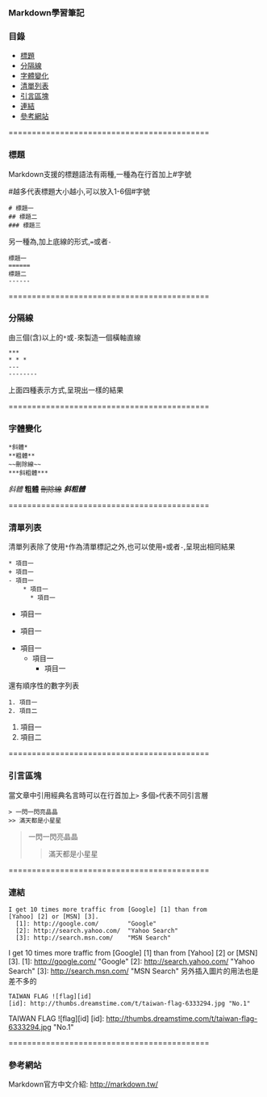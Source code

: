 ### Markdown學習筆記

### 目錄
  * [標題](#2)
  * [分隔線](#3)
  * [字體變化](#4)
  * [清單列表](#5)
  * [引言區塊](#6)
  * [連結](#7)
  * [參考網站](#8)
  
===========================================
### <a name="2"/>標題 
Markdown支援的標題語法有兩種,一種為在行首加上\#字號

\#越多代表標題大小越小,可以放入1-6個\#字號

    # 標題一
    ## 標題二
    ### 標題三
另一種為,加上底線的形式,`=`或者`-`

    標題一
    ======
    標題二
    ------

===========================================
### <a name="3"/>分隔線 
由三個(含)以上的`*`或`-`來製造一個橫軸直線

    ***
    * * *
    ---
    --------
上面四種表示方式,呈現出一樣的結果

===========================================
### <a name="4"/>字體變化 

    *斜體*
    **粗體**
    ~~刪除線~~
    ***斜粗體***
*斜體*
**粗體**
~~刪除線~~
***斜粗體***

===========================================
### <a name="5"/>清單列表
清單列表除了使用`*`作為清單標記之外,也可以使用`+`或者`-`,呈現出相同結果

    * 項目一
    + 項目一
    - 項目一
        * 項目一
          * 項目一 
 * 項目一
 + 項目一
 - 項目一
    * 項目一
      * 項目一

還有順序性的數字列表

    1. 項目一
    2. 項目二
1. 項目一
2. 項目二

===========================================
### <a name="6"/>引言區塊 
當文章中引用經典名言時可以在行首加上`>`
多個`>`代表不同引言層

    > 一閃一閃亮晶晶
    >> 滿天都是小星星
    
> 一閃一閃亮晶晶         
>> 滿天都是小星星

===========================================
### <a name="7"/>連結 

    I get 10 times more traffic from [Google] [1] than from
    [Yahoo] [2] or [MSN] [3].
      [1]: http://google.com/        "Google"
      [2]: http://search.yahoo.com/  "Yahoo Search"
      [3]: http://search.msn.com/    "MSN Search"
I get 10 times more traffic from [Google] [1] than from [Yahoo] [2] or [MSN] [3].
  [1]: http://google.com/        "Google"
  [2]: http://search.yahoo.com/  "Yahoo Search"
  [3]: http://search.msn.com/    "MSN Search"
另外插入圖片的用法也是差不多的

    TAIWAN FLAG ![flag][id]
    [id]: http://thumbs.dreamstime.com/t/taiwan-flag-6333294.jpg "No.1"
 TAIWAN FLAG ![flag][id]
 [id]: http://thumbs.dreamstime.com/t/taiwan-flag-6333294.jpg "No.1"
 
===========================================
### <a name="8"/>參考網站 
Markdown官方中文介紹: <http://markdown.tw/>
